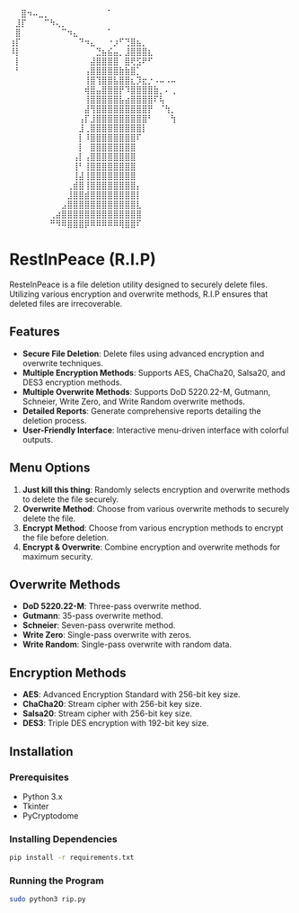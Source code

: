 ⠀⠀⣿⠲⠤⣀⡀⠀⠀⠀⠀⠀⠀⠀⠀⠀⠀⠁⠀⠀⠀⠀⠀⠀⠀⠀⠀⠀⠀
⠀⣸⡏⠀⠀⠀⠉⠳⢄⡀⠀⠀⠀⠀⠀⠀⠀⠀⠀⠀⠀⠀⠀⠀⠀⠀⠀⠀⠀
⠀⣿⠀⠀⠀⠀⠀⠀⠀⠉⠲⣄⠀⠀⠀⠀⠀⠁⠀⠀⠀⠀⠀⠀⠀⠀⠀⠀⠀
⢰⡏⠀⠀⠀⠀⠀⠀⠀⠀⠀⠀⠙⠲⣄⠀⠀⠐⡰⠋⢙⣿⣦⡀⠀⠀⠀⠀⠀
⠸⡇⠀⠀⠀⠀⠀⠀⠀⠀⠀⠀⠀⠀⠀⣙⣦⣮⣤⡀⣸⣿⣿⣿⣆⠀⠀⠀⠀
⠀⡇⠀⠀⠀⠀⠀⠀⠀⠀⠀⠀⠀⠀⣼⣿⣿⣿⣿⠀⣿⢟⣫⠟⠋⠀⠀⠀⠀
⠀⠃⠀⠀⠀⠀⠀⠀⠀⠀⠀⠀⠀⢠⣿⣿⣿⣿⣿⣷⣷⣿⡁⠀⠀⠀⠀⠀⠀
⠀⠀⠀⠀⠀⠀⠀⠀⠀⠀⠀⠀⠀⢸⣿⢹⣿⣿⣧⣿⣿⣆⡹⣖⡐⠠⠤⠠⠤
⠀⠀⠀⠀⠀⠀⠀⠀⠀⠀⠀⠀⠀⢾⣿⣤⣿⣿⣿⡟⠹⣿⣿⣿⣿⣷⡀⠄⢀
⠀⠀⠀⠀⠀⠀⠀⠀⠀⠀⠀⠀⠀⢸⣿⣿⣿⣿⣿⣧⣴⣿⣿⣿⣿⠏⢧⠀⠀
⠀⠀⠀⠀⠀⠀⠀⠀⠀⠀⠀⠀⠀⣼⢻⣿⣿⣿⣿⣿⣿⣿⣿⣿⡟⠀⠈⢳⡀
⠀⠀⠀⠀⠀⠀⠀⠀⠀⠀⠀⠀⢠⡏⣸⣿⣿⣿⣿⣿⣿⣿⣿⣿⠃⠀⠀⠀⢳
⠀⠀⠀⠀⠀⠀⠀⠀⠀⠀⠀⠀⣸⢀⣿⣿⣿⣿⣿⣿⣿⣿⣿⡇⠀⠀⠀⠀⠀
⠀⠀⠀⠀⠀⠀⠀⠀⠀⠀⠀⠀⡇⠸⣿⣿⣿⣿⣿⣿⣿⣿⠏⠀⠀⠀⠀⠀⠀
⠀⠀⠀⠀⠀⠀⠀⠀⠀⠀⠀⠀⡇⠀⣿⣿⣿⣿⣿⣿⣿⣿⠀⠀⠀⠀⠀⠀⠀
⠀⠀⠀⠀⠀⠀⠀⠀⠀⠀⠀⢠⡇⢠⣿⣿⣿⣿⣿⣿⣿⣿⠀⠀⠀⠀⠀⠀⠀
⠀⠀⠀⠀⠀⠀⠀⠀⠀⠀⠀⢸⠃⢸⣿⣿⣿⣿⣿⣿⣿⣿⠀⠀⠀⠀⠀⠀⠀
⠀⠀⠀⠀⠀⠀⠀⠀⠀⠀⠀⢸⣼⢸⣿⣿⣿⣿⣿⣿⣿⣿⠀⠀⠀⠀⠀⠀⠀
⠀⠀⠀⠀⠀⠀⠀⠀⠀⠀⢀⣾⣿⢸⣿⣿⣿⣿⣿⣿⣿⣿⡄⠀⠀⠀⠀⠀⠀
⠀⠀⠀⠀⠀⠀⠀⠀⠀⠀⣸⣿⣿⣾⣿⣿⣿⣿⣿⣿⣿⣿⡇⠀⠀⠀⠀⠀⠀
⠀⠀⠀⠀⠀⠀⠀⠀⠀⣠⣿⣿⣿⣿⣿⣿⣿⣿⣿⣿⣿⣿⣇⠀⠀⠀⠀⠀⠀
⠀⠀⠀⠀⠀⠀⠀⢀⣴⣿⣿⣿⣿⣿⣿⣿⣿⣿⣿⣿⣿⣿⣿⠀⠀⠀⠀⠀⠀
⠀⠀⠀⠀⠀⠀⠀⠛⠻⠿⣿⣿⣿⡿⠿⠿⠿⠿⠿⢿⣿⣿⠏⠀⠀⠀⠀⠀⠀

# RestInPeace (R.I.P)

ResteInPeace is a file deletion utility designed to securely delete files. Utilizing various encryption and overwrite methods, R.I.P ensures that deleted files are irrecoverable.

## Features

- **Secure File Deletion**: Delete files using advanced encryption and overwrite techniques.
- **Multiple Encryption Methods**: Supports AES, ChaCha20, Salsa20, and DES3 encryption methods.
- **Multiple Overwrite Methods**: Supports DoD 5220.22-M, Gutmann, Schneier, Write Zero, and Write Random overwrite methods.
- **Detailed Reports**: Generate comprehensive reports detailing the deletion process.
- **User-Friendly Interface**: Interactive menu-driven interface with colorful outputs.

## Menu Options

1. **Just kill this thing**: Randomly selects encryption and overwrite methods to delete the file securely.
2. **Overwrite Method**: Choose from various overwrite methods to securely delete the file.
3. **Encrypt Method**: Choose from various encryption methods to encrypt the file before deletion.
4. **Encrypt & Overwrite**: Combine encryption and overwrite methods for maximum security.

## Overwrite Methods

- **DoD 5220.22-M**: Three-pass overwrite method.
- **Gutmann**: 35-pass overwrite method.
- **Schneier**: Seven-pass overwrite method.
- **Write Zero**: Single-pass overwrite with zeros.
- **Write Random**: Single-pass overwrite with random data.

## Encryption Methods

- **AES**: Advanced Encryption Standard with 256-bit key size.
- **ChaCha20**: Stream cipher with 256-bit key size.
- **Salsa20**: Stream cipher with 256-bit key size.
- **DES3**: Triple DES encryption with 192-bit key size.

## Installation

### Prerequisites

- Python 3.x
- Tkinter
- PyCryptodome

### Installing Dependencies

```bash
pip install -r requirements.txt
```
### Running the Program

```bash
sudo python3 rip.py
